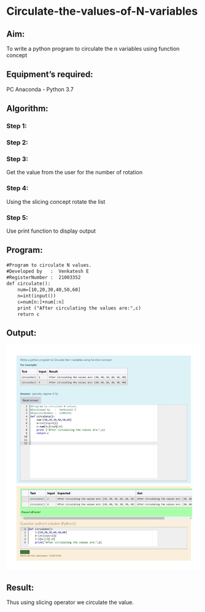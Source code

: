 # Circulate-the-values-of-N-variables
## Aim:
To write a python program to circulate the n variables using function concept
## Equipment’s required:
PC
Anaconda - Python 3.7
## Algorithm: 
### Step 1: 
### Step 2: 
### Step 3: 
Get the value from the user for the number of rotation
### Step 4: 
Using the slicing concept rotate the list
### Step 5: 
Use print function to display output

## Program:
~~~
#Program to circulate N values.
#Developed by   :  Venkatesh E
#RegisterNumber :  21003352
def circulate():
    num=[10,20,30,40,50,60]
    n=int(input())
    c=num[n:]+num[:n]
    print ("After circulating the values are:",c)
    return c
~~~
## Output:
![GitHub Logo](Capture.jpg)

## Result:
Thus using slicing operator we circulate the value.